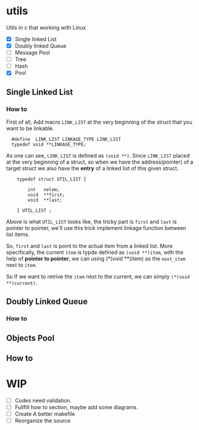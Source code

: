 # utils

Utils in c that working with Linux

- [x] Single linked List
- [x] Doubly linked Queue
- [ ] Message Pool
- [ ] Tree
- [ ] Hash
- [x] Pool

## Single Linked List

### How to

First of all, Add macro `LINK_LIST` at the very beginning of the struct that you want to be linkable.

```
  #define  LINK_LIST LINKAGE_TYPE LINK_LIST
  typedef void **LINKAGE_TYPE;
```

As one can see, `LINK_LIST` is defined as `(void **)`. Since `LINK_LIST` placed at the very beginning of a struct, so when we have the address(pointer) of a target struct we also have the **entry** of a linked list of this given struct.

```
    typedef struct UTIL_LIST {

        int   nelem;
        void  **first;
        void  **last;

    } UTIL_LIST ;
```

Above is what `UTIL_LIST` looks like, the tricky part is `first` and `last` is pointer to pointer, we'll use this trick implement linkage function between list items.

So, `first` and `last` is point to the actual item from a linked list. More specifically, the current `item` is typde defined as `(void **)item`, with the help of **pointer to pointer**, we can using (*(void **)item) as the `next_item` next to `item`.

So If we want to retrive the `item` next to the current, we can simply `(*(void **)current)`.



## Doubly Linked Queue

### How to

## Objects Pool

## How to



# WIP
  - [ ] Codes need validation.  
  - [ ] Fullfill how to section, maybe add some diagrams.
  - [ ] Create A better makefile 
  - [ ] Reorganize the source
